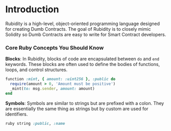 # Introduction

Rubidity is a high-level, object-oriented programming language designed for creating Dumb Contracts. The goal of Rubidity is to closely mimic Solidity so Dumb Contracts are easy to write for Smart Contract developers.

### Core Ruby Concepts You Should Know

**Blocks**: In Rubidity, blocks of code are encapsulated between `do` and `end` keywords. These blocks are often used to define the bodies of functions, loops, and control structures.

```ruby
function :mint, { amount: :uint256 }, :public do
  require(amount > 0, 'Amount must be positive')
  _mint(to: msg.sender, amount: amount)
end
```

**Symbols**: Symbols are similar to strings but are prefixed with a colon. They are essentially the same thing as strings but by custom are used for identifiers.

```ruby
ruby string :public, :name
```
